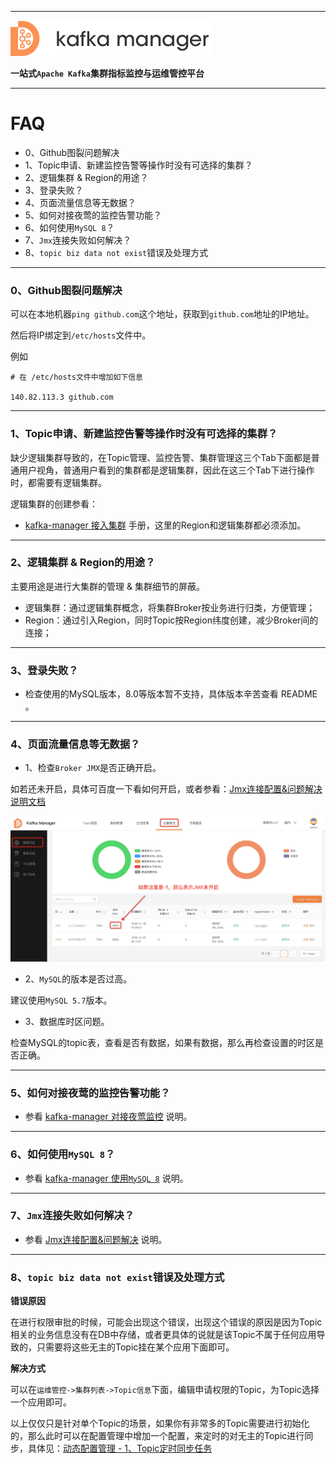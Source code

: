 
---

![kafka-manager-logo](../assets/images/common/logo_name.png)

**一站式`Apache Kafka`集群指标监控与运维管控平台**

--- 

# FAQ 

- 0、Github图裂问题解决
- 1、Topic申请、新建监控告警等操作时没有可选择的集群？
- 2、逻辑集群 & Region的用途？
- 3、登录失败？
- 4、页面流量信息等无数据？
- 5、如何对接夜莺的监控告警功能？
- 6、如何使用`MySQL 8`？
- 7、`Jmx`连接失败如何解决？
- 8、`topic biz data not exist`错误及处理方式

---

### 0、Github图裂问题解决

可以在本地机器`ping github.com`这个地址，获取到`github.com`地址的IP地址。

然后将IP绑定到`/etc/hosts`文件中。

例如

```shell
# 在 /etc/hosts文件中增加如下信息

140.82.113.3 github.com
```

---

### 1、Topic申请、新建监控告警等操作时没有可选择的集群？

缺少逻辑集群导致的，在Topic管理、监控告警、集群管理这三个Tab下面都是普通用户视角，普通用户看到的集群都是逻辑集群，因此在这三个Tab下进行操作时，都需要有逻辑集群。

逻辑集群的创建参看：

- [kafka-manager 接入集群](docs/user_guide/add_cluster/add_cluster.md) 手册，这里的Region和逻辑集群都必须添加。

---

### 2、逻辑集群 & Region的用途？

主要用途是进行大集群的管理 & 集群细节的屏蔽。

- 逻辑集群：通过逻辑集群概念，将集群Broker按业务进行归类，方便管理；
- Region：通过引入Region，同时Topic按Region纬度创建，减少Broker间的连接；

---

### 3、登录失败？

- 检查使用的MySQL版本，8.0等版本暂不支持，具体版本辛苦查看 README 。

---

### 4、页面流量信息等无数据？

- 1、检查`Broker JMX`是否正确开启。

如若还未开启，具体可百度一下看如何开启，或者参看：[Jmx连接配置&问题解决说明文档](../dev_guide/connect_jmx_failed.md)

![helpcenter](./assets/faq/jmx_check.jpg)

- 2、`MySQL`的版本是否过高。

建议使用`MySQL 5.7`版本。

- 3、数据库时区问题。

检查MySQL的topic表，查看是否有数据，如果有数据，那么再检查设置的时区是否正确。

---

### 5、如何对接夜莺的监控告警功能？

- 参看 [kafka-manager 对接夜莺监控](../dev_guide/monitor_system_integrate_with_n9e.md) 说明。

---

### 6、如何使用`MySQL 8`？

- 参看 [kafka-manager 使用`MySQL 8`](../dev_guide/use_mysql_8.md) 说明。

---

### 7、`Jmx`连接失败如何解决？

- 参看 [Jmx连接配置&问题解决](../dev_guide/connect_jmx_failed.md) 说明。

---

### 8、`topic biz data not exist`错误及处理方式

**错误原因**

在进行权限审批的时候，可能会出现这个错误，出现这个错误的原因是因为Topic相关的业务信息没有在DB中存储，或者更具体的说就是该Topic不属于任何应用导致的，只需要将这些无主的Topic挂在某个应用下面即可。

**解决方式**

可以在`运维管控->集群列表->Topic信息`下面，编辑申请权限的Topic，为Topic选择一个应用即可。

以上仅仅只是针对单个Topic的场景，如果你有非常多的Topic需要进行初始化的，那么此时可以在配置管理中增加一个配置，来定时的对无主的Topic进行同步，具体见：[动态配置管理 - 1、Topic定时同步任务](../dev_guide/dynamic_config_manager.md)
